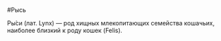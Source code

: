 #Рысь

Ры́си (лат. Lynx) — род хищных млекопитающих семейства кошачьих, наиболее близкий к роду кошек (Felis).